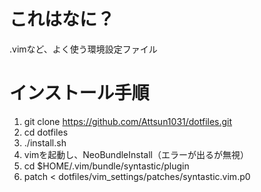 # これはなに？
.vimなど、よく使う環境設定ファイル

# インストール手順
1. git clone https://github.com/Attsun1031/dotfiles.git
2. cd dotfiles
3. ./install.sh
4. vimを起動し、NeoBundleInstall（エラーが出るが無視）
5. cd $HOME/.vim/bundle/syntastic/plugin
6. patch < dotfiles/vim_settings/patches/syntastic.vim.p0
